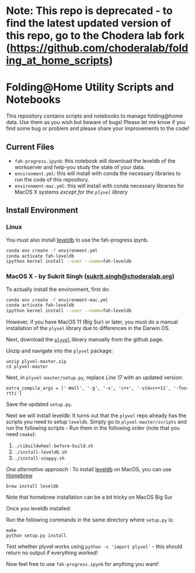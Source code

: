 # Note: This repo is deprecated - to find the latest updated version of this repo, go to the  Chodera lab fork (https://github.com/choderalab/folding_at_home_scripts)

# Folding@Home Utility Scripts and Notebooks

This repository contains scripts and notebooks to manage folding@home data.
Use them as you wish but beware of bugs! Please let me know if you find some bug
or problem and please share your improvements to the code!

## Current Files

+ `fah-progress.ipynb`: this notebook will download the leveldb of the workserver
and help-you study the state of your data.
+ `environment.yml`: this will install with conda the necessary libraries to run
the code of this repository.
+ `environment-mac.yml`: this will install with conda necessary libraries for MacOS X systems *except for the `plyvel` library*

## Install Environment
### Linux

You must also install [leveldb](https://github.com/google/leveldb) to use the
fah-progress.ipynb. 

``` bash
conda env create -f environment.yml
conda activate fah-leveldb
ipython kernel install --user --name=fah-leveldb
```

### MacOS X - by Sukrit Singh (sukrit.singh@choderalab.org)

To actually install the environment, first do:
``` bash
conda env create -f environment-mac.yml
conda activate fah-leveldb
ipython kernel install --user --name=fah-leveldb
```

However, if you have MacOS 11 (Big Sur) or later, you must do a manual installation of the `plyvel` library due to differences in the Darwin OS.

Next, download the [`plyvel`](https://github.com/wbolster/plyvel) library manually from the github page.

Unzip and navigate into the `plyvel` package:
```
unzip plyvel-master.zip
cd plyvel-master
```

Next, in `plyvel-master/setup.py`, replace *Line 17* with an updated version:
```
extra_compile_args = ['-Wall', '-g', '-x', 'c++', '-std=c++11', '-fno-rtti']
```
Save the updated `setup.py`.

Next we will install leveldb: 
It turns out that the `plyvel` repo already has the scripts you need to setup `leveldb`. Simply go to `plyvel-master/scripts` and run the following scripts - Run them in the following order (note that you need `cmake`):
1. `./cibuildwheel-before-build.sh`
2. `./install-leveldb.sh`
3. `./install-snappy.sh`

*One alternative approach* : To install [leveldb](https://github.com/google/leveldb) on MacOS, you can use [Homebrew](https://brew.sh/)
```
brew install leveldb
```
Note that homebrew installation can be a bit tricky on MacOS Big Sur

Once you leveldb installed: 

Run the following commands in the same directory where `setup.py` is:
```
make
python setup.py install
```

Test whether plyvel works using `python -c 'import plyvel'` - this should return no output if everything worked!

Now feel free to use `fah-progress.ipynb` for anything you want!

